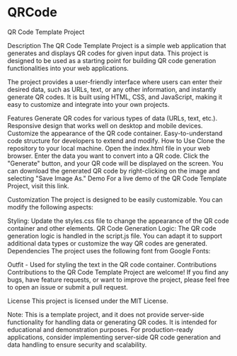 # QRCode
QR Code Template Project


Description
The QR Code Template Project is a simple web application that generates and displays QR codes for given input data. This project is designed to be used as a starting point for building QR code generation functionalities into your web applications.

The project provides a user-friendly interface where users can enter their desired data, such as URLs, text, or any other information, and instantly generate QR codes. It is built using HTML, CSS, and JavaScript, making it easy to customize and integrate into your own projects.

Features
Generate QR codes for various types of data (URLs, text, etc.).
Responsive design that works well on desktop and mobile devices.
Customize the appearance of the QR code container.
Easy-to-understand code structure for developers to extend and modify.
How to Use
Clone the repository to your local machine.
Open the index.html file in your web browser.
Enter the data you want to convert into a QR code.
Click the "Generate" button, and your QR code will be displayed on the screen.
You can download the generated QR code by right-clicking on the image and selecting "Save Image As."
Demo
For a live demo of the QR Code Template Project, visit this link.


Customization
The project is designed to be easily customizable. You can modify the following aspects:

Styling: Update the styles.css file to change the appearance of the QR code container and other elements.
QR Code Generation Logic: The QR code generation logic is handled in the script.js file. You can adapt it to support additional data types or customize the way QR codes are generated.
Dependencies
The project uses the following font from Google Fonts:

Outfit - Used for styling the text in the QR code container.
Contributions
Contributions to the QR Code Template Project are welcome! If you find any bugs, have feature requests, or want to improve the project, please feel free to open an issue or submit a pull request.

License
This project is licensed under the MIT License.

Note: This is a template project, and it does not provide server-side functionality for handling data or generating QR codes. It is intended for educational and demonstration purposes. For production-ready applications, consider implementing server-side QR code generation and data handling to ensure security and scalability.
